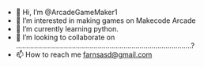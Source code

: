 - 👋 Hi, I’m @ArcadeGameMaker1
- 👀 I’m interested in making games on Makecode Arcade
- 🌱 I’m currently learning python.
- 💞️ I’m looking to collaborate on ........................................................................................?
- 📫 How to reach me farnsasd@gmail.com

<!---
ArcadeGameMaker1/ArcadeGameMaker1 is a ✨ special ✨ repository because its `README.md` (this file) appears on your GitHub profile.
You can click the Preview link to take a look at your changes.
--->

